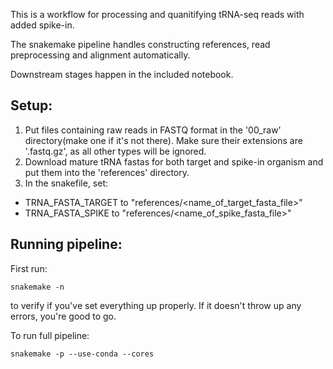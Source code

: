 This is a workflow for processing and quanitifying tRNA-seq reads with added spike-in.

The snakemake pipeline handles constructing references, read preprocessing and alignment automatically.

Downstream stages happen in the included notebook.

## Setup:

1. Put files containing raw reads in FASTQ format in the '00_raw' directory(make one if it's not there). Make sure their extensions are '.fastq.gz', as all other types will be ignored.
2. Download mature tRNA fastas for both target and spike-in organism and put them into the 'references' directory.
5. In the snakefile, set:
  - TRNA_FASTA_TARGET to "references/<name_of_target_fasta_file>"
  - TRNA_FASTA_SPIKE to "references/<name_of_spike_fasta_file>"

## Running pipeline:

First run:
```
snakemake -n
```

to verify if you've set everything up properly. If it doesn't throw up any errors, you're good to go.

To run full pipeline:
```
snakemake -p --use-conda --cores
```
